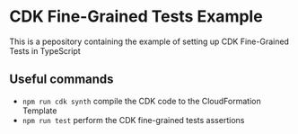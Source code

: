 # CDK Fine-Grained Tests Example

This is a pepository containing the example of setting up CDK Fine-Grained Tests in TypeScript

## Useful commands

* `npm run cdk synth`   compile the CDK code to the CloudFormation Template
* `npm run test`        perform the CDK fine-grained tests assertions
